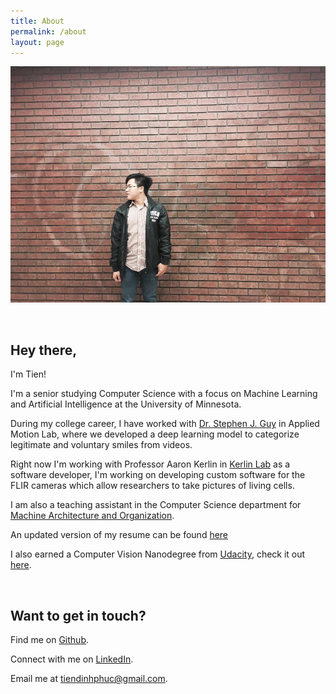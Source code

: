 ```yaml
---
title: About
permalink: /about
layout: page
---
```

![me](/assets/img/about/me.jpg)

<br/>

## Hey there,

I'm Tien!

I'm a senior studying Computer Science with a focus on Machine Learning and Artificial Intelligence at the University of Minnesota.

During my college career, I have worked with [Dr. Stephen J. Guy](https://www-users.cs.umn.edu/~sjguy/) in Applied Motion Lab, where we developed a deep 
learning model to categorize legitimate and voluntary smiles from videos.

Right now I'm working with Professor Aaron Kerlin in [Kerlin Lab](https://kerlinlab.org/) as a software developer,
I'm working on developing custom software for the FLIR cameras which allow researchers to take pictures of living cells.

I am also a teaching assistant in the Computer Science department for
[Machine Architecture and Organization](https://www-users.cs.umn.edu/~kauffman/2021/).

An updated version of my resume can be found [here](/assets/resume.pdf)

I also earned a Computer Vision Nanodegree from [Udacity](https://www.udacity.com/), check it out [here](https://graduation.udacity.com/confirm/CDC2RU6P).

<br/>

## Want to get in touch?

Find me on [Github](http://github.com/tienpdinh).

Connect with me on [LinkedIn](https://www.linkedin.com/in/tien-dinh).

Email me at [tiendinhphuc@gmail.com](mailto:tiendinhphuc@gmail.com).
